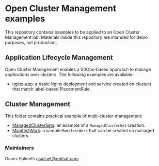 # Open Cluster Management examples

This repository contains examples to be applied to an Open Cluster Management lab.
Materials inside this repository are intended for demo purposes, not production.

## Application Lifecycle Management

Open Cluster Management enables a GitOps-based approach to manage applications over
clusters. The following examples are available:

- [nginx-app](application-lifecycle-management/nginx-app): a basic Nginx deployment and service created on clusters that match label-based PlacementRule.

## Cluster Management

This folder contains practical example of multi-cluster-management:

- [ManagedClusterSets](cluster-management/managedclustersets): an example of a `ManagedClusterSet` creation.
- [ManifestWork](cluster-management/manifestwork): a sample `ManifestWork` that can be created on managed clusters.

### Maintainers
Gianni Salinetti <gsalinet@redhat.com>